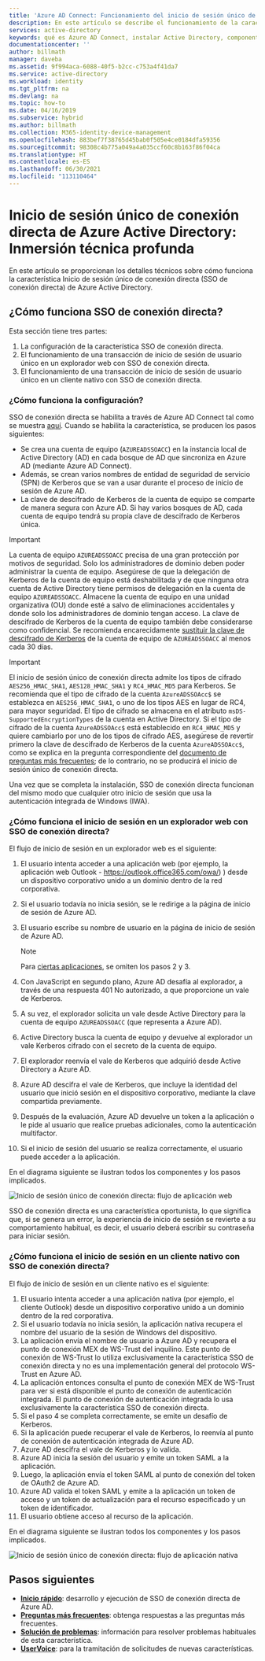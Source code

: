 ```yaml
---
title: 'Azure AD Connect: Funcionamiento del inicio de sesión único de conexión directa | Microsoft Docs'
description: En este artículo se describe el funcionamiento de la característica Inicio de sesión único de conexión directa de Azure Active Directory.
services: active-directory
keywords: qué es Azure AD Connect, instalar Active Directory, componentes necesarios para Azure AD, SSO, inicio de sesión único
documentationcenter: ''
author: billmath
manager: daveba
ms.assetid: 9f994aca-6088-40f5-b2cc-c753a4f41da7
ms.service: active-directory
ms.workload: identity
ms.tgt_pltfrm: na
ms.devlang: na
ms.topic: how-to
ms.date: 04/16/2019
ms.subservice: hybrid
ms.author: billmath
ms.collection: M365-identity-device-management
ms.openlocfilehash: 883bef7f38765d45bab0f505e4ce0184dfa59356
ms.sourcegitcommit: 98308c4b775a049a4a035ccf60c8b163f86f04ca
ms.translationtype: HT
ms.contentlocale: es-ES
ms.lasthandoff: 06/30/2021
ms.locfileid: "113110464"
---
```

# <a name="azure-active-directory-seamless-single-sign-on-technical-deep-dive"></a>Inicio de sesión único de conexión directa de Azure Active Directory: Inmersión técnica profunda

En este artículo se proporcionan los detalles técnicos sobre cómo funciona la característica Inicio de sesión único de conexión directa (SSO de conexión directa) de Azure Active Directory.

## <a name="how-does-seamless-sso-work"></a>¿Cómo funciona SSO de conexión directa?

Esta sección tiene tres partes:

1. La configuración de la característica SSO de conexión directa.
2. El funcionamiento de una transacción de inicio de sesión de usuario único en un explorador web con SSO de conexión directa.
3. El funcionamiento de una transacción de inicio de sesión de usuario único en un cliente nativo con SSO de conexión directa.

### <a name="how-does-set-up-work"></a>¿Cómo funciona la configuración?

SSO de conexión directa se habilita a través de Azure AD Connect tal como se muestra [aquí](how-to-connect-sso-quick-start.md). Cuando se habilita la característica, se producen los pasos siguientes:

- Se crea una cuenta de equipo (`AZUREADSSOACC`) en la instancia local de Active Directory (AD) en cada bosque de AD que sincroniza en Azure AD (mediante Azure AD Connect).
- Además, se crean varios nombres de entidad de seguridad de servicio (SPN) de Kerberos que se van a usar durante el proceso de inicio de sesión de Azure AD.
- La clave de descifrado de Kerberos de la cuenta de equipo se comparte de manera segura con Azure AD. Si hay varios bosques de AD, cada cuenta de equipo tendrá su propia clave de descifrado de Kerberos única.

>[!IMPORTANT]
> La cuenta de equipo `AZUREADSSOACC` precisa de una gran protección por motivos de seguridad. Solo los administradores de dominio deben poder administrar la cuenta de equipo. Asegúrese de que la delegación de Kerberos de la cuenta de equipo está deshabilitada y de que ninguna otra cuenta de Active Directory tiene permisos de delegación en la cuenta de equipo `AZUREADSSOACC`. Almacene la cuenta de equipo en una unidad organizativa (OU) donde esté a salvo de eliminaciones accidentales y donde solo los administradores de dominio tengan acceso. La clave de descifrado de Kerberos de la cuenta de equipo también debe considerarse como confidencial. Se recomienda encarecidamente [sustituir la clave de descifrado de Kerberos](how-to-connect-sso-faq.yml) de la cuenta de equipo de `AZUREADSSOACC` al menos cada 30 días.

>[!IMPORTANT]
> El inicio de sesión único de conexión directa admite los tipos de cifrado `AES256_HMAC_SHA1`, `AES128_HMAC_SHA1` y `RC4_HMAC_MD5` para Kerberos. Se recomienda que el tipo de cifrado de la cuenta `AzureADSSOAcc$` se establezca en `AES256_HMAC_SHA1`, o uno de los tipos AES en lugar de RC4, para mayor seguridad. El tipo de cifrado se almacena en el atributo `msDS-SupportedEncryptionTypes` de la cuenta en Active Directory.  Si el tipo de cifrado de la cuenta `AzureADSSOAcc$` está establecido en `RC4_HMAC_MD5` y quiere cambiarlo por uno de los tipos de cifrado AES, asegúrese de revertir primero la clave de descifrado de Kerberos de la cuenta `AzureADSSOAcc$`, como se explica en la pregunta correspondiente del [documento de preguntas más frecuentes](how-to-connect-sso-faq.yml); de lo contrario, no se producirá el inicio de sesión único de conexión directa.

Una vez que se completa la instalación, SSO de conexión directa funcionan del mismo modo que cualquier otro inicio de sesión que usa la autenticación integrada de Windows (IWA).

### <a name="how-does-sign-in-on-a-web-browser-with-seamless-sso-work"></a>¿Cómo funciona el inicio de sesión en un explorador web con SSO de conexión directa?

El flujo de inicio de sesión en un explorador web es el siguiente:

1. El usuario intenta acceder a una aplicación web (por ejemplo, la aplicación web Outlook - https://outlook.office365.com/owa/) ) desde un dispositivo corporativo unido a un dominio dentro de la red corporativa.
2. Si el usuario todavía no inicia sesión, se le redirige a la página de inicio de sesión de Azure AD.
3. El usuario escribe su nombre de usuario en la página de inicio de sesión de Azure AD.

   >[!NOTE]
   >Para [ciertas aplicaciones](./how-to-connect-sso-faq.yml), se omiten los pasos 2 y 3.

4. Con JavaScript en segundo plano, Azure AD desafía al explorador, a través de una respuesta 401 No autorizado, a que proporcione un vale de Kerberos.
5. A su vez, el explorador solicita un vale desde Active Directory para la cuenta de equipo `AZUREADSSOACC` (que representa a Azure AD).
6. Active Directory busca la cuenta de equipo y devuelve al explorador un vale Kerberos cifrado con el secreto de la cuenta de equipo.
7. El explorador reenvía el vale de Kerberos que adquirió desde Active Directory a Azure AD.
8. Azure AD descifra el vale de Kerberos, que incluye la identidad del usuario que inició sesión en el dispositivo corporativo, mediante la clave compartida previamente.
9. Después de la evaluación, Azure AD devuelve un token a la aplicación o le pide al usuario que realice pruebas adicionales, como la autenticación multifactor.
10. Si el inicio de sesión del usuario se realiza correctamente, el usuario puede acceder a la aplicación.

En el diagrama siguiente se ilustran todos los componentes y los pasos implicados.

![Inicio de sesión único de conexión directa: flujo de aplicación web](./media/how-to-connect-sso-how-it-works/sso2.png)

SSO de conexión directa es una característica oportunista, lo que significa que, si se genera un error, la experiencia de inicio de sesión se revierte a su comportamiento habitual, es decir, el usuario deberá escribir su contraseña para iniciar sesión.

### <a name="how-does-sign-in-on-a-native-client-with-seamless-sso-work"></a>¿Cómo funciona el inicio de sesión en un cliente nativo con SSO de conexión directa?

El flujo de inicio de sesión en un cliente nativo es el siguiente:

1. El usuario intenta acceder a una aplicación nativa (por ejemplo, el cliente Outlook) desde un dispositivo corporativo unido a un dominio dentro de la red corporativa.
2. Si el usuario todavía no inicia sesión, la aplicación nativa recupera el nombre del usuario de la sesión de Windows del dispositivo.
3. La aplicación envía el nombre de usuario a Azure AD y recupera el punto de conexión MEX de WS-Trust del inquilino. Este punto de conexión de WS-Trust lo utiliza exclusivamente la característica SSO de conexión directa y no es una implementación general del protocolo WS-Trust en Azure AD.
4. La aplicación entonces consulta el punto de conexión MEX de WS-Trust para ver si está disponible el punto de conexión de autenticación integrada. El punto de conexión de autenticación integrada lo usa exclusivamente la característica SSO de conexión directa.
5. Si el paso 4 se completa correctamente, se emite un desafío de Kerberos.
6. Si la aplicación puede recuperar el vale de Kerberos, lo reenvía al punto de conexión de autenticación integrada de Azure AD.
7. Azure AD descifra el vale de Kerberos y lo valida.
8. Azure AD inicia la sesión del usuario y emite un token SAML a la aplicación.
9. Luego, la aplicación envía el token SAML al punto de conexión del token de OAuth2 de Azure AD.
10. Azure AD valida el token SAML y emite a la aplicación un token de acceso y un token de actualización para el recurso especificado y un token de identificador.
11. El usuario obtiene acceso al recurso de la aplicación.

En el diagrama siguiente se ilustran todos los componentes y los pasos implicados.

![Inicio de sesión único de conexión directa: flujo de aplicación nativa](./media/how-to-connect-sso-how-it-works/sso14.png)

## <a name="next-steps"></a>Pasos siguientes

- [**Inicio rápido**](how-to-connect-sso-quick-start.md): desarrollo y ejecución de SSO de conexión directa de Azure AD.
- [**Preguntas más frecuentes**](how-to-connect-sso-faq.yml): obtenga respuestas a las preguntas más frecuentes.
- [**Solución de problemas**](tshoot-connect-sso.md): información para resolver problemas habituales de esta característica.
- [**UserVoice**](https://feedback.azure.com/forums/169401-azure-active-directory/category/160611-directory-synchronization-aad-connect): para la tramitación de solicitudes de nuevas características.
